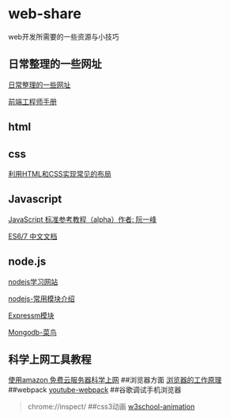 # web-share
web开发所需要的一些资源与小技巧
## 日常整理的一些网址
[日常整理的一些网址](http://www.w3cfuns.com/notes/19125/e1c1e49a6034d18cf3dc7b6e50a3d18a.html)

[前端工程师手册](https://leohxj.gitbooks.io/front-end-database/content/html-and-css-basic/common-tag.html)
## html
## css
[利用HTML和CSS实现常见的布局](https://segmentfault.com/a/1190000003931851)
## Javascript
[JavaScript 标准参考教程（alpha）作者: 阮一峰](http://javascript.ruanyifeng.com/)

[ES6/7 中文文档](http://es6.ruanyifeng.com/)
## node.js
[nodejs学习网站](http://cnodejs.org/getstart)   

[nodejs-常用模块介绍](https://0532.gitbooks.io/nodejs/content/path/README.html)  

[Expressm模块](http://www.expressjs.com.cn/)    

[Mongodb-菜鸟](http://www.runoob.com/mongodb/mongodb-databases-documents-collections.html)
## 科学上网工具教程
[使用amazon 免费云服务器科学上网](https://segmentfault.com/a/1190000003101075)
##浏览器方面
[浏览器的工作原理](https://www.nihaoshijie.com.cn/index.php/archives/322)
##webpack
[youtube-webpack](https://www.youtube.com/watch?v=fGed9phNkto)
##谷歌调试手机浏览器
>chrome://inspect/
##css3动画
[w3school-animation](http://www.w3school.com.cn/css3/css3_animation.asp)
